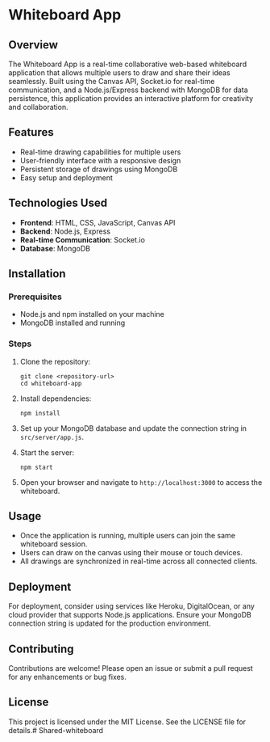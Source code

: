 # Whiteboard App

## Overview
The Whiteboard App is a real-time collaborative web-based whiteboard application that allows multiple users to draw and share their ideas seamlessly. Built using the Canvas API, Socket.io for real-time communication, and a Node.js/Express backend with MongoDB for data persistence, this application provides an interactive platform for creativity and collaboration.

## Features
- Real-time drawing capabilities for multiple users
- User-friendly interface with a responsive design
- Persistent storage of drawings using MongoDB
- Easy setup and deployment

## Technologies Used
- **Frontend**: HTML, CSS, JavaScript, Canvas API
- **Backend**: Node.js, Express
- **Real-time Communication**: Socket.io
- **Database**: MongoDB

## Installation

### Prerequisites
- Node.js and npm installed on your machine
- MongoDB installed and running

### Steps
1. Clone the repository:
   ```
   git clone <repository-url>
   cd whiteboard-app
   ```

2. Install dependencies:
   ```
   npm install
   ```

3. Set up your MongoDB database and update the connection string in `src/server/app.js`.

4. Start the server:
   ```
   npm start
   ```

5. Open your browser and navigate to `http://localhost:3000` to access the whiteboard.

## Usage
- Once the application is running, multiple users can join the same whiteboard session.
- Users can draw on the canvas using their mouse or touch devices.
- All drawings are synchronized in real-time across all connected clients.

## Deployment
For deployment, consider using services like Heroku, DigitalOcean, or any cloud provider that supports Node.js applications. Ensure your MongoDB connection string is updated for the production environment.

## Contributing
Contributions are welcome! Please open an issue or submit a pull request for any enhancements or bug fixes.

## License
This project is licensed under the MIT License. See the LICENSE file for details.# Shared-whiteboard
